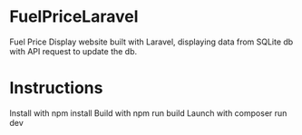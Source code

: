 # FuelPriceLaravel
Fuel Price Display website built with Laravel, displaying data from SQLite db with API request to update the db.

# Instructions
Install with npm install
Build with npm run build
Launch with composer run dev